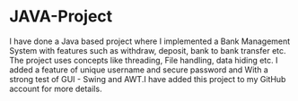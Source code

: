 # JAVA-Project
I have done a Java based project where I implemented a Bank Management System with features such as withdraw, deposit, bank to bank transfer etc. The project uses concepts like threading, File handling, data hiding etc. I added  a feature of  unique username and secure password and With a strong test of GUI - Swing and AWT.I have added this project to my GitHub account for more details.
